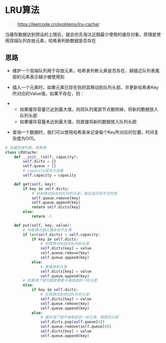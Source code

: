 # LRU算法

> https://leetcode.cn/problems/lru-cache/

当缓存数据达到预设的上限后，就会优先淘汰近期最少使用的缓存对象，原理是使用双端队列存放元素，哈希表判断数据是否存在



## 思路

- 维护一个双端队列用于存放元素，哈希表判断元素是否存在，越接近队列表尾部的元素表示越少被使用到
- 插入一个元素时，如果元素已存在则将其移动到队列头部，并更新哈希表Key所对应的Value值，如果不存在，则：

- - 如果缓存容量已达到最大值，则将队列尾部节点删除掉，将新的数据放入队列头部
  - 如果缓存容量未达到最大值，则直接将新的数据放入队列头部

- 查询一个数据时，我们可以使用哈希表来记录每个Key所对应的位置，时间复杂度为O(1)。

~~~ python
# 自建双端列表、哈希表
class LRUCache:
    def __init__(self, capacity):
        self.dicts = {}
        self.queue = []
        # capacity是总大容量
        self.capacity = capacity

    def get(self, key):
        if key in self.dicts:
            # 将其移动到双向队列的头部，最后返回该节点的值
            self.queue.remove(key)
            self.queue.append(key)
            return self.dicts[key]
        else:
            return -1

    def put(self, key, value):
        # 判断再次插入缓存会不会满
        if len(self.dicts) < self.capacity:
            if key in self.dicts:
                # 将其移动到双向队列的头部
                self.dicts[key] = value
                self.queue.remove(key)
                self.queue.append(key)
            else:
                # 直接放到头部
                self.dicts[key] = value
                self.queue.append(key)
        # 如果满了就可能就需要干掉尾部的一些元素
        else:
            if key in self.dicts:
                # 将其移动到双向队列的头部
                self.dicts[key] = value
                self.queue.remove(key)
                self.queue.append(key)
            else:
                # 缓存满了就干掉尾部的一些元素，再放到头部
                self.dicts.pop(self.queue[0])
                self.queue.remove(self.queue[0])
                self.dicts[key] = value
                self.queue.append(key)
~~~



